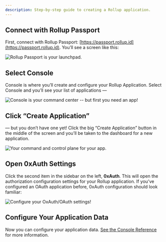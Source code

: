 ```yaml
---
description: Step-by-step guide to creating a Rollup application.
---
```


## Connect with Rollup Passport

First, connect with Rollup Passport: [https://passport.rollup.id](https://passport.rollup.id). You’ll see a screen like this:

![Rollup Passport is your launchpad.](../../img/passport.png)

## Select Console

Console is where you’ll create and configure your Rollup Application. Select Console and you’ll see your list of applications —

![Console is your command center -- but first you need an app!](../../img/console-dashboard.png)

## Click “Create Application”

— but you don’t have one yet! Click the big “Create Application” button in the middle of the screen and you’ll be taken to the dashboard for a new application.

![Your command and control plane for your app.](../../img/console-app-create.png)

## Open 0xAuth Settings

Click the second item in the sidebar on the left, **0xAuth**. This will open the authorization configuration settings for your Rollup application. If you’ve configured an OAuth application before, 0xAuth configuration should look familiar:

![Configure your OxAuth/OAuth settings!](../../img/console-app-0xauth.png)

## Configure Your Application Data

Now you can configure your application data. [See the Console Reference](../reference/console.md) for more information.
